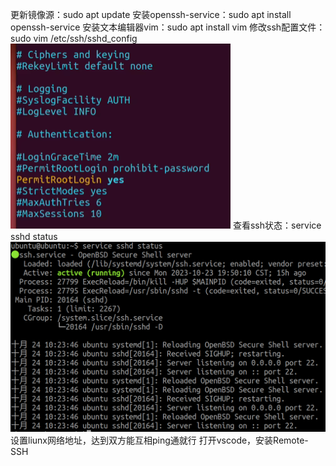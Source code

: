 更新镜像源：sudo apt update 
安装openssh-service：sudo apt install openssh-service 
安装文本编辑器vim：sudo apt install vim 
修改ssh配置文件：sudo vim /etc/ssh/sshd_config 
![network error](https://github.com/mcslll/note/blob/main/image/%E5%B1%8F%E5%B9%95%E6%88%AA%E5%9B%BE%202023-10-24%20103632.png?raw=true) 
查看ssh状态：service sshd status 
![network error](https://github.com/mcslll/note/blob/main/image/%E5%B1%8F%E5%B9%95%E6%88%AA%E5%9B%BE%202023-10-24%20105159.png?raw=true) 
设置liunx网络地址，达到双方能互相ping通就行 
打开vscode，安装Remote-SSH 

